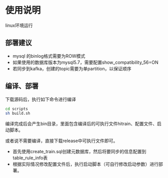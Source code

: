# 使用说明
linux环境运行

## 部署建议
* mysql 的binlog格式需要为ROW模式
* 如果使用的数据库版本为mysql5.7，需要配置show_compatibility_56=ON
* 若同步到kafka，创建的topic需要为单partition，以保证顺序

## 编译、部署
下载源码后，执行如下命令进行编译
```bash
cd scripts
sh build.sh
```

编译完成后会产生bin目录，里面包含编译后的可执行文件hitrain、配置文件、启动脚本。

或者说不需要编译，直接下载release中可执行文件即可。

* 首先使用create_train.sql创建元数据库，然后将要同步的信息配置到table_rule_info表
* 根据实际情况修改配置文件后，执行启动脚本（可自行修改启动参数）进行部署。



